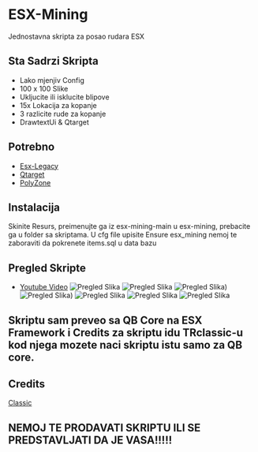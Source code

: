 # ESX-Mining
Jednostavna skripta za posao rudara ESX

## Sta Sadrzi Skripta
- Lako mjenjiv Config
- 100 x 100 Slike
- Ukljucite ili isklucite blipove
- 15x Lokacija za kopanje
- 3 razlicite rude za kopanje
- DrawtextUi & Qtarget

## Potrebno
- [Esx-Legacy](https://github.com/esx-framework/esx-legacy)
- [Qtarget](https://github.com/overextended/qtarget)
- [PolyZone](https://github.com/mkafrin/PolyZone)

## Instalacija
Skinite Resurs, preimenujte ga iz esx-mining-main u esx-mining, prebacite ga u folder sa skriptama. U cfg file upisite Ensure esx_mining nemoj te zaboraviti da pokrenete items.sql u data bazu

## Pregled Skripte
- [Youtube Video](https://youtu.be/9VXjTrUdjfc)
![Pregled Slika](https://i.imgur.com/jIJ9SOU.png)
![Pregled Slika](https://i.imgur.com/mu0gNQC.jpeg)
![Pregled Slika](https://user-images.githubusercontent.com/102178921/165142626-75b1e6ba-4c4b-415f-b4f5-edb3a678064d.png))
![Pregled Slika](https://user-images.githubusercontent.com/102178921/165142476-1c5ea064-c3e0-4744-9f25-4868717a72e1.png))
![Pregled Slika](https://i.imgur.com/fUQ61Bl.jpeg)
![Pregled Slika](https://i.imgur.com/S382wMf.jpeg)
![Pregled Slika](https://i.imgur.com/VJCk6cx.jpeg)

## Skriptu sam preveo sa QB Core na ESX Framework i Credits za skriptu idu TRclassic-u kod njega mozete naci skriptu istu samo za QB core.

## Credits
[Classic](https://github.com/trclassic92)

## NEMOJ TE PRODAVATI SKRIPTU ILI SE PREDSTAVLJATI DA JE VASA!!!!!
